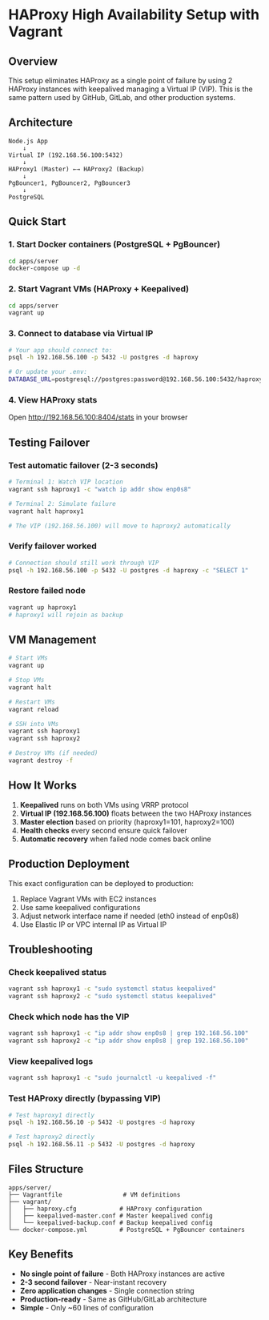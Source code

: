 # HAProxy High Availability Setup with Vagrant

## Overview
This setup eliminates HAProxy as a single point of failure by using 2 HAProxy instances with keepalived managing a Virtual IP (VIP). This is the same pattern used by GitHub, GitLab, and other production systems.

## Architecture
```
Node.js App
    ↓
Virtual IP (192.168.56.100:5432)
    ↓
HAProxy1 (Master) ←→ HAProxy2 (Backup)
    ↓
PgBouncer1, PgBouncer2, PgBouncer3
    ↓
PostgreSQL
```

## Quick Start

### 1. Start Docker containers (PostgreSQL + PgBouncer)
```bash
cd apps/server
docker-compose up -d
```

### 2. Start Vagrant VMs (HAProxy + Keepalived)
```bash
cd apps/server
vagrant up
```

### 3. Connect to database via Virtual IP
```bash
# Your app should connect to:
psql -h 192.168.56.100 -p 5432 -U postgres -d haproxy

# Or update your .env:
DATABASE_URL=postgresql://postgres:password@192.168.56.100:5432/haproxy
```

### 4. View HAProxy stats
Open http://192.168.56.100:8404/stats in your browser

## Testing Failover

### Test automatic failover (2-3 seconds)
```bash
# Terminal 1: Watch VIP location
vagrant ssh haproxy1 -c "watch ip addr show enp0s8"

# Terminal 2: Simulate failure
vagrant halt haproxy1

# The VIP (192.168.56.100) will move to haproxy2 automatically
```

### Verify failover worked
```bash
# Connection should still work through VIP
psql -h 192.168.56.100 -p 5432 -U postgres -d haproxy -c "SELECT 1"
```

### Restore failed node
```bash
vagrant up haproxy1
# haproxy1 will rejoin as backup
```

## VM Management

```bash
# Start VMs
vagrant up

# Stop VMs
vagrant halt

# Restart VMs
vagrant reload

# SSH into VMs
vagrant ssh haproxy1
vagrant ssh haproxy2

# Destroy VMs (if needed)
vagrant destroy -f
```

## How It Works

1. **Keepalived** runs on both VMs using VRRP protocol
2. **Virtual IP (192.168.56.100)** floats between the two HAProxy instances
3. **Master election** based on priority (haproxy1=101, haproxy2=100)
4. **Health checks** every second ensure quick failover
5. **Automatic recovery** when failed node comes back online

## Production Deployment

This exact configuration can be deployed to production:

1. Replace Vagrant VMs with EC2 instances
2. Use same keepalived configurations
3. Adjust network interface name if needed (eth0 instead of enp0s8)
4. Use Elastic IP or VPC internal IP as Virtual IP

## Troubleshooting

### Check keepalived status
```bash
vagrant ssh haproxy1 -c "sudo systemctl status keepalived"
vagrant ssh haproxy2 -c "sudo systemctl status keepalived"
```

### Check which node has the VIP
```bash
vagrant ssh haproxy1 -c "ip addr show enp0s8 | grep 192.168.56.100"
vagrant ssh haproxy2 -c "ip addr show enp0s8 | grep 192.168.56.100"
```

### View keepalived logs
```bash
vagrant ssh haproxy1 -c "sudo journalctl -u keepalived -f"
```

### Test HAProxy directly (bypassing VIP)
```bash
# Test haproxy1 directly
psql -h 192.168.56.10 -p 5432 -U postgres -d haproxy

# Test haproxy2 directly  
psql -h 192.168.56.11 -p 5432 -U postgres -d haproxy
```

## Files Structure

```
apps/server/
├── Vagrantfile                 # VM definitions
├── vagrant/
│   ├── haproxy.cfg            # HAProxy configuration
│   ├── keepalived-master.conf # Master keepalived config
│   └── keepalived-backup.conf # Backup keepalived config
└── docker-compose.yml         # PostgreSQL + PgBouncer containers
```

## Key Benefits

- **No single point of failure** - Both HAProxy instances are active
- **2-3 second failover** - Near-instant recovery
- **Zero application changes** - Single connection string
- **Production-ready** - Same as GitHub/GitLab architecture
- **Simple** - Only ~60 lines of configuration